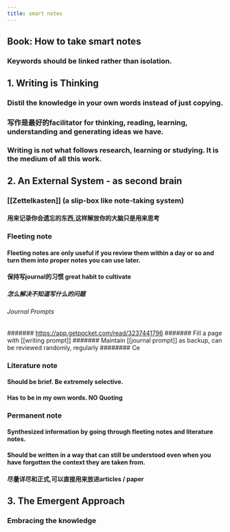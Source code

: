 ```yaml
---
title: smart notes
---
```


## Book: How to take smart notes
### Keywords should be linked rather than isolation.
## 1. Writing is Thinking
### Distil the knowledge in your own words instead of just copying.
### 写作是最好的facilitator for thinking, reading, learning, understanding and generating ideas we have.
### Writing is not what follows research, learning or studying. It is the **medium** of all this work.
## 2. An External System - as second brain
### [[Zettelkasten]] (a slip-box like note-taking system)
#### 用来记录你会遗忘的东西,这样解放你的大脑只是用来思考
### Fleeting note
#### Fleeting notes are only useful if you review them within a day or so and turn them into proper notes you can use later.
#### 保持写journal的习惯 great habit to cultivate
##### 怎么解决不知道写什么的问题
###### Journal Prompts
####### https://app.getpocket.com/read/3237441796
####### Fill a page with [[writing prompt]]
####### Maintain [[journal prompt]] as backup, can be reviewed randomly, regularly
######## Ce
### Literature note
#### Should be brief. Be extremely selective.
#### Has to be in my own words. **NO Quoting**
### Permanent note
#### Synthesized information by going through fleeting notes and literature notes.
#### Should be written in a way that can still be understood even when you have forgotten the context they are taken from.
#### 尽量详尽和正式,可以直接用来放进articles / paper
## 3. The Emergent Approach
### Embracing the knowledge
##
